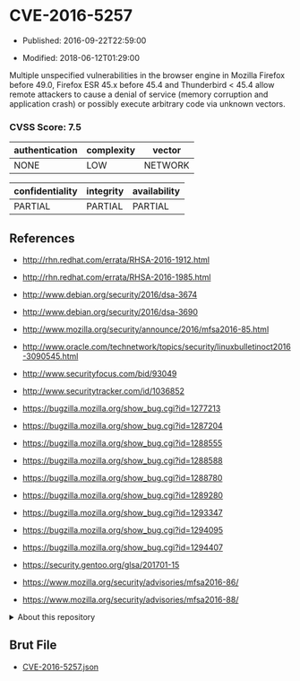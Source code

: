 # CVE-2016-5257

- Published: 2016-09-22T22:59:00

- Modified: 2018-06-12T01:29:00

Multiple unspecified vulnerabilities in the browser engine in Mozilla Firefox before 49.0, Firefox ESR 45.x before 45.4 and Thunderbird < 45.4 allow remote attackers to cause a denial of service (memory corruption and application crash) or possibly execute arbitrary code via unknown vectors.

### CVSS Score: **7.5**

| authentication | complexity | vector |
| --- | --- | --- |
| NONE | LOW | NETWORK |

| confidentiality | integrity | availability |
| --- | --- | --- |
| PARTIAL | PARTIAL | PARTIAL |

## References

* http://rhn.redhat.com/errata/RHSA-2016-1912.html

* http://rhn.redhat.com/errata/RHSA-2016-1985.html

* http://www.debian.org/security/2016/dsa-3674

* http://www.debian.org/security/2016/dsa-3690

* http://www.mozilla.org/security/announce/2016/mfsa2016-85.html

* http://www.oracle.com/technetwork/topics/security/linuxbulletinoct2016-3090545.html

* http://www.securityfocus.com/bid/93049

* http://www.securitytracker.com/id/1036852

* https://bugzilla.mozilla.org/show_bug.cgi?id=1277213

* https://bugzilla.mozilla.org/show_bug.cgi?id=1287204

* https://bugzilla.mozilla.org/show_bug.cgi?id=1288555

* https://bugzilla.mozilla.org/show_bug.cgi?id=1288588

* https://bugzilla.mozilla.org/show_bug.cgi?id=1288780

* https://bugzilla.mozilla.org/show_bug.cgi?id=1289280

* https://bugzilla.mozilla.org/show_bug.cgi?id=1293347

* https://bugzilla.mozilla.org/show_bug.cgi?id=1294095

* https://bugzilla.mozilla.org/show_bug.cgi?id=1294407

* https://security.gentoo.org/glsa/201701-15

* https://www.mozilla.org/security/advisories/mfsa2016-86/

* https://www.mozilla.org/security/advisories/mfsa2016-88/

<details>
<summary>About this repository</summary> 

  This repository is part of the project [Live Hack CVE](https://github.com/Live-Hack-CVE). Main website can be found [www.live-hack.org](https://www.live-hack.org) 
  
  Made by [Sn0wAlice](https://github.com/Sn0wAlice) for the people that care about security and need to have a feed of the latest CVEs. Hope you enjoy it, don't forget to star the repo and follow me on [Twitter](https://twitter.com/Sn0wAlice) and [Github](https://github.com/Sn0wAlice). And that is my [personnal website](https://www.alice-snow.me/)

  - [Home Page](https://github.com/Live-Hack-CVE)
  - [Framework](https://github.com/Live-Hack-CVE/cve-framework)
  - [CVE database](https://github.com/Live-Hack-CVE/full_database)
  - [Changelog](https://github.com/Live-Hack-CVE/Changelog)
</details>

## Brut File

* [CVE-2016-5257.json](https://raw.githubusercontent.com/Live-Hack-CVE/full_database/main/cves/2016/CVE-2016-5257.json)


